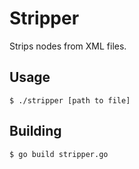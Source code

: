 # Stripper

Strips nodes from XML files.

## Usage

```
$ ./stripper [path to file]
```

## Building

```
$ go build stripper.go
```
